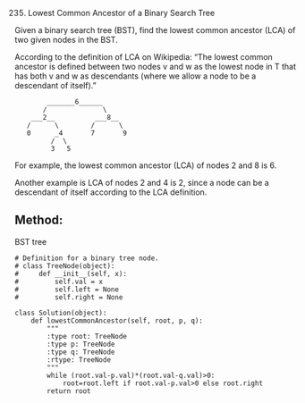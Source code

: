 235. Lowest Common Ancestor of a Binary Search Tree

Given a binary search tree (BST), find the lowest common ancestor (LCA) of two given nodes in the BST.

According to the definition of LCA on Wikipedia: “The lowest common ancestor is defined between two nodes v and w as the lowest node in T that has both v and w as descendants (where we allow a node to be a descendant of itself).”

            _______6______
           /              \
        ___2__          ___8__
       /      \        /      \
       0      _4       7       9
             /  \
             3   5
         
For example, the lowest common ancestor (LCA) of nodes 2 and 8 is 6. 

Another example is LCA of nodes 2 and 4 is 2, since a node can be a descendant of itself according to the LCA definition.

## Method:

BST tree

    # Definition for a binary tree node.
    # class TreeNode(object):
    #     def __init__(self, x):
    #         self.val = x
    #         self.left = None
    #         self.right = None
    
    class Solution(object):
        def lowestCommonAncestor(self, root, p, q):
            """
            :type root: TreeNode
            :type p: TreeNode
            :type q: TreeNode
            :rtype: TreeNode
            """
            while (root.val-p.val)*(root.val-q.val)>0:
                root=root.left if root.val-p.val>0 else root.right
            return root
            